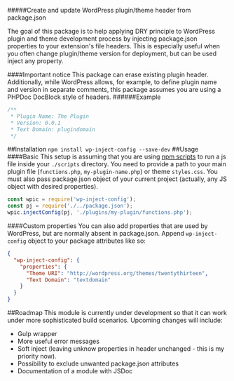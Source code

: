 #####Create and update WordPress plugin/theme header from package.json

The goal of this package is to help applying DRY principle to WordPress plugin and theme
development process by injecting package.json properties to your extension's file headers.
This is especially useful when you often change plugin/theme version for deployment,
but can be used inject any property.

####Important notice
This package can erase existing plugin header. Additionally, while WordPress allows,
for example, to define plugin name and version in separate comments, this package assumes you are using a PHPDoc
DocBlock style of headers.
######Example
```php
/**
 * Plugin Name: The Plugin 
 * Version: 0.0.1
 * Text Domain: plugindomain
 */
```   
##Installation
`npm install wp-inject-config --save-dev`
##Usage
####Basic
This setup is assuming that you are using [npm scripts](https://docs.npmjs.com/misc/scripts) to run a js file inside your `./scripts` directory. You need to provide a path to your main plugin file (`functions.php`, `my-plugin-name.php`) or theme `styles.css`.
You must also pass package.json object of your current project (actually, any JS object with desired properties).
```javascript
const wpic = require('wp-inject-config');
const pj = require('./../package.json');
wpic.injectConfig(pj, './plugins/my-plugin/functions.php');
```
####Custom properties
You can also add properties that are used by WordPress, but are normally absent in package.json. Append 
`wp-inject-config` object to your package attributes like so:
```json
{
  "wp-inject-config": {
    "properties": {
      "Theme URI": "http://wordpress.org/themes/twentythirteen",
      "Text Domain": "textdomain"
    }
  } 
}
```

##Roadmap
This module is currently under development so that it can work under more sophisticated build scenarios.
Upcoming changes will include:

* Gulp wrapper
* More useful error messages
* Soft inject (leaving unknow properties in header unchanged - this is my priority now).
* Possibility to exclude unwanted package.json attributes
* Documentation of a module with JSDoc
